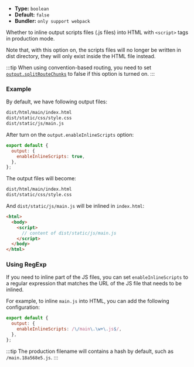 - **Type:** `boolean`
- **Default:** `false`
- **Bundler:** `only support webpack`

Whether to inline output scripts files (.js files) into HTML with `<script>` tags in production mode.

Note that, with this option on, the scripts files will no longer be written in dist directory, they will only exist inside the HTML file instead.

:::tip
When using convention-based routing, you need to set [`output.splitRouteChunks`](https://modernjs.dev/en/configure/app/output/splitRouteChunks.html) to false if this option is turned on.
:::

### Example

By default, we have following output files:

```bash
dist/html/main/index.html
dist/static/css/style.css
dist/static/js/main.js
```

After turn on the `output.enableInlineScripts` option:

```js
export default {
  output: {
    enableInlineScripts: true,
  },
};
```

The output files will become:

```bash
dist/html/main/index.html
dist/static/css/style.css
```

And `dist/static/js/main.js` will be inlined in `index.html`:

```html
<html>
  <body>
    <script>
      // content of dist/static/js/main.js
    </script>
  </body>
</html>
```

### Using RegExp

If you need to inline part of the JS files, you can set `enableInlineScripts` to a regular expression that matches the URL of the JS file that needs to be inlined.

For example, to inline `main.js` into HTML, you can add the following configuration:

```js
export default {
  output: {
    enableInlineScripts: /\/main\.\w+\.js$/,
  },
};
```

:::tip
The production filename will contains a hash by default, such as `/main.18a568e5.js`.
:::
